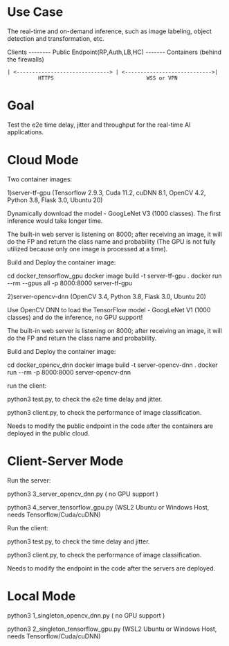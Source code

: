# Use Case 

The real-time and on-demand inference, such as image labeling, object detection and transformation, etc. 

Clients -------- Public Endpoint(RP,Auth,LB,HC) ------- Containers (behind the firewalls)
                               
    | <------------------------------> | <---------------------------->|
              HTTPS                              WSS or VPN

# Goal

Test the e2e time delay, jitter and throughput for the real-time AI applications. 

# Cloud Mode

Two container images:

1)server-tf-gpu (Tensorflow 2.9.3, Cuda 11.2, cuDNN 8.1, OpenCV 4.2, Python 3.8, Flask 3.0, Ubuntu 20)

Dynamically download the model - GoogLeNet V3 (1000 classes). The first inference would take longer time.

The built-in web server is listening on 8000; after receiving an image, it will do the FP and return the class name and probability (The GPU is not fully utilized because only one image is processed at a time).

Build and Deploy the container image:

cd docker_tensorflow_gpu
docker image build -t server-tf-gpu .
docker run --rm --gpus all -p 8000:8000 server-tf-gpu

2)server-opencv-dnn (OpenCV 3.4, Python 3.8, Flask 3.0, Ubuntu 20)

Use OpenCV DNN to load the TensorFlow model - GoogLeNet V1 (1000 classes) and do the inference, no GPU support!

The built-in web server is listening on 8000; after receiving an image, it will do the FP and return the class name and probability.  

Build and Deploy the container image:

cd docker_opencv_dnn
docker image build -t server-opencv-dnn .
docker run --rm -p 8000:8000 server-opencv-dnn

run the client:

python3 test.py, to check the e2e time delay and jitter.

python3 client.py, to check the performance of image classification. 

Needs to modify the public endpoint in the code after the containers are deployed in the public cloud.

# Client-Server Mode 

Run the server:  

python3 3_server_opencv_dnn.py ( no GPU support )

python3 4_server_tensorflow_gpu.py (WSL2 Ubuntu or Windows Host, needs Tensorflow/Cuda/cuDNN)

Run the client:

python3 test.py, to check the time delay and jitter.

python3 client.py, to check the performance of image classification. 

Needs to modify the endpoint in the code after the servers are deployed.

# Local Mode 

python3 1_singleton_opencv_dnn.py ( no GPU support )

python3 2_singleton_tensorflow_gpu.py (WSL2 Ubuntu or Windows Host, needs Tensorflow/Cuda/cuDNN)

